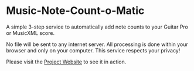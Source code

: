 # Music-Note-Count-o-Matic

A simple 3-step service to automatically add note counts to your Guitar Pro or MusicXML score.

No file will be sent to any internet server. All processing is done within your browser and only on your computer. 
This service respects your privacy!

Please visit the [Project Website](https://mirkosertic.github.io/MusicNoteCounts/) to see it in action. 